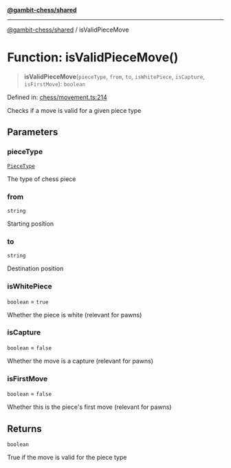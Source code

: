 [**@gambit-chess/shared**](../README.md)

***

[@gambit-chess/shared](../globals.md) / isValidPieceMove

# Function: isValidPieceMove()

> **isValidPieceMove**(`pieceType`, `from`, `to`, `isWhitePiece`, `isCapture`, `isFirstMove`): `boolean`

Defined in: [chess/movement.ts:214](https://github.com/cango91/gambit-chess/blob/d79bd73a9b1359341cbe89b368f1eb5b66a60564/shared/src/chess/movement.ts#L214)

Checks if a move is valid for a given piece type

## Parameters

### pieceType

[`PieceType`](../type-aliases/PieceType.md)

The type of chess piece

### from

`string`

Starting position

### to

`string`

Destination position

### isWhitePiece

`boolean` = `true`

Whether the piece is white (relevant for pawns)

### isCapture

`boolean` = `false`

Whether the move is a capture (relevant for pawns)

### isFirstMove

`boolean` = `false`

Whether this is the piece's first move (relevant for pawns)

## Returns

`boolean`

True if the move is valid for the piece type
